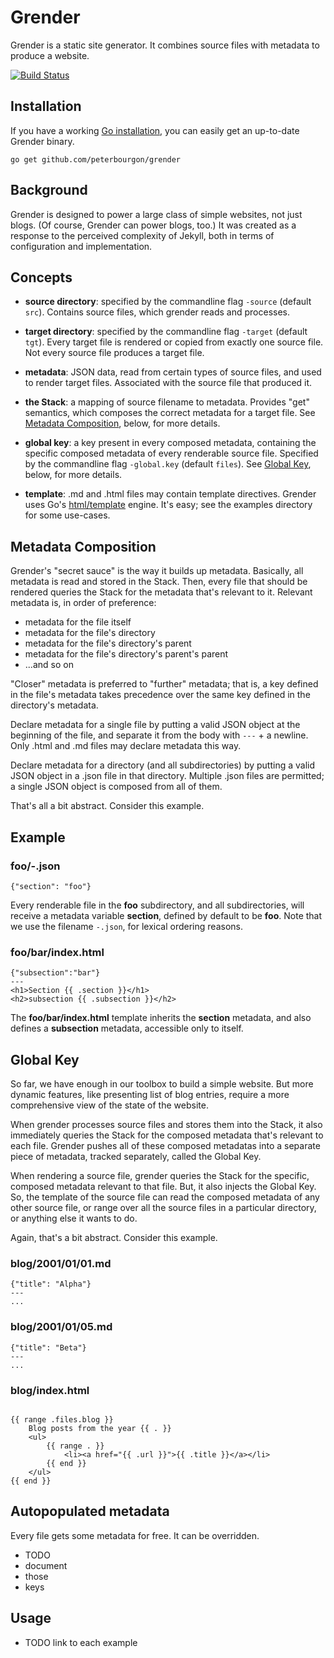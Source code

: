 # Grender

Grender is a static site generator. It combines source files with metadata to
produce a website.

[![Build Status][1]][2]

[1]: https://secure.travis-ci.org/peterbourgon/grender.png
[2]: http://www.travis-ci.org/peterbourgon/grender


## Installation

If you have a working [Go installation](http://golang.org/doc/install), you
can easily get an up-to-date Grender binary.

    go get github.com/peterbourgon/grender


## Background

Grender is designed to power a large class of simple websites, not just blogs.
(Of course, Grender can power blogs, too.) It was created as a response to the
perceived complexity of Jekyll, both in terms of configuration and
implementation.


## Concepts

* **source directory**: specified by the commandline flag `-source` (default 
  `src`). Contains source files, which grender reads and processes.

* **target directory**: specified by the commandline flag `-target` (default 
  `tgt`). Every target file is rendered or copied from exactly one source file. 
  Not every source file produces a target file.

* **metadata**: JSON data, read from certain types of source files, and used to
  render target files. Associated with the source file that produced it.

* **the Stack**: a mapping of source filename to metadata. Provides "get"
  semantics, which composes the correct metadata for a target file. See
  [Metadata Composition](#Metadata-Composition), below, for more details.

* **global key**: a key present in every composed metadata, containing the
  specific composed metadata of every renderable source file. Specified by the
  commandline flag `-global.key` (default `files`). See
  [Global Key](#Global-Key), below, for more details.

* **template**: .md and .html files may contain template directives. Grender
  uses Go's [html/template](http://golang.org/pkg/html/template) engine. It's
  easy; see the examples directory for some use-cases.


## Metadata Composition

Grender's "secret sauce" is the way it builds up metadata. Basically, all
metadata is read and stored in the Stack. Then, every file that should be
rendered queries the Stack for the metadata that's relevant to it. Relevant
metadata is, in order of preference:

* metadata for the file itself
* metadata for the file's directory
* metadata for the file's directory's parent
* metadata for the file's directory's parent's parent
* ...and so on

"Closer" metadata is preferred to "further" metadata; that is, a key defined
in the file's metadata takes precedence over the same key defined in the
directory's metadata.

Declare metadata for a single file by putting a valid JSON object at the
beginning of the file, and separate it from the body with `---` + a newline.
Only .html and .md files may declare metadata this way.

Declare metadata for a directory (and all subdirectories) by putting a valid
JSON object in a .json file in that directory. Multiple .json files are
permitted; a single JSON object is composed from all of them.

That's all a bit abstract. Consider this example.

## Example

### foo/-.json

```
{"section": "foo"}
```

Every renderable file in the **foo** subdirectory, and all subdirectories, will
receive a metadata variable **section**, defined by default to be **foo**. Note
that we use the filename `-.json`, for lexical ordering reasons.

### foo/bar/index.html

```
{"subsection":"bar"}
---
<h1>Section {{ .section }}</h1>
<h2>subsection {{ .subsection }}</h2>
```

The **foo/bar/index.html** template inherits the **section** metadata, and also
defines a **subsection** metadata, accessible only to itself.


## Global Key

So far, we have enough in our toolbox to build a simple website. But more
dynamic features, like presenting list of blog entries, require a more
comprehensive view of the state of the website.

When grender processes source files and stores them into the Stack, it also
immediately queries the Stack for the composed metadata that's relevant to each
file. Grender pushes all of these composed metadatas into a separate piece of
metadata, tracked separately, called the Global Key.

When rendering a source file, grender queries the Stack for the specific,
composed metadata relevant to that file. But, it also injects the Global Key.
So, the template of the source file can read the composed metadata of any other
source file, or range over all the source files in a particular directory, or
anything else it wants to do.

Again, that's a bit abstract. Consider this example.

### blog/2001/01/01.md

```
{"title": "Alpha"}
---
...
```

### blog/2001/01/05.md

```
{"title": "Beta"}
---
...
```

### blog/index.html

```

{{ range .files.blog }}
	Blog posts from the year {{ . }}
	<ul>
		{{ range . }}
			<li><a href="{{ .url }}">{{ .title }}</a></li>
		{{ end }}
	</ul>
{{ end }}
```


## Autopopulated metadata

Every file gets some metadata for free. It can be overridden.

* TODO
* document
* those
* keys


## Usage

* TODO link to each example
